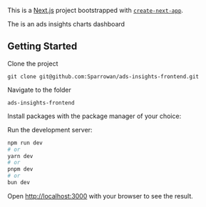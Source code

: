 This is a [Next.js](https://nextjs.org) project bootstrapped with [`create-next-app`](https://nextjs.org/docs/app/api-reference/cli/create-next-app).

The is an ads insights charts dashboard
## Getting Started

Clone the project

```
git clone git@github.com:Sparrowan/ads-insights-frontend.git
```
Navigate to the folder
```
ads-insights-frontend
```
Install packages with the package manager of your choice:

Run the development server:

```bash
npm run dev
# or
yarn dev
# or
pnpm dev
# or
bun dev
```

Open [http://localhost:3000](http://localhost:3000) with your browser to see the result.
